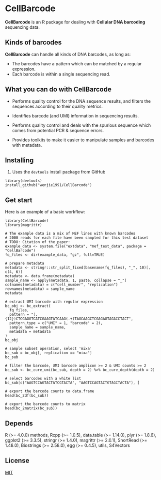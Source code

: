 # CellBarcode

**CellBarcode** is an R package for dealing with **Cellular DNA barcoding** sequencing data.

## Kinds of barcodes

**CellBarcode** can handle all kinds of DNA barcodes, as long as:

- The barcodes have a pattern which can be matched by a regular expression.
- Each barcode is within a single sequencing read.

## What you can do with **CellBarcode**

- Performs quality control for the DNA sequence results, and filters the sequences according
  to their quality metrics.

- Identifies barcode (and UMI) information in sequencing results.

- Performs quality control and deals with the spurious sequence which comes from potential PCR & sequence errors.

- Provides toolkits to make it easier to manipulate samples and barcodes with metadata.

## Installing

1. Uses the `devtools` install package from GitHub

```
library(devtools)
install_github("wenjie1991/CellBarcode")
```

## Get start

Here is an example of a basic workflow:

```{r}
library(CellBarcode)
library(magrittr)

# The example data is a mix of MEF lines with known barcodes
# 2000 reads for each file have been sampled for this test dataset
# TODO: Citation of the paper:
example_data <- system.file("extdata", "mef_test_data", package = "CellBarcode")
fq_files <- dir(example_data, "gz", full=TRUE)

# prepare metadata
metadata <- stringr::str_split_fixed(basename(fq_files), "_", 10)[, c(4, 6)]
metadata <- data.frame(metadata)
sample_name <- apply(metadata, 1, paste, collapse = "_")
colnames(metadata) = c("cell_number", "replication")
rownames(metadata) = sample_name
metadata

# extract UMI barcode with regular expression
bc_obj <- bc_extract(
  fq_files,
  pattern = "(.{12})CTCGAGGTCATCGAAGTATCAAG(.+)TAGCAAGCTCGAGAGTAGACCTACT", 
  pattern_type = c("UMI" = 1, "barcode" = 2),
  sample_name = sample_name,
  metadata = metadata
)
bc_obj

# sample subset operation, select 'mixa'
bc_sub = bc_obj[, replication == "mixa"]
bc_sub 

# filter the barcode, UMI barcode amplicon >= 2 & UMI counts >= 2
bc_sub <- bc_cure_umi(bc_sub, depth = 2) %>% bc_cure_depth(depth = 2)

# select barcodes with a white list
bc_sub[c("AAGTCCAGTACTATCGTACTA", "AAGTCCAGTACTGTAGCTACTA"), ]

# export the barcode counts to data.frame
head(bc_2df(bc_sub))

# export the barcode counts to matrix
head(bc_2matrix(bc_sub))
```

## Depends

R (>= 4.0.0)
methods,
Rcpp (>= 1.0.5),
data.table (>= 1.14.0),
plyr (>= 1.8.6),
ggplot2 (>= 3.3.5),
stringr (>= 1.4.0),
magrittr (>= 2.0.1),
ShortRead (>= 1.48.0),
Biostrings (>= 2.58.0),
egg (>= 0.4.5),
utils,
S4Vectors

## License

[MIT](https://choosealicense.com/licenses/mit/)
